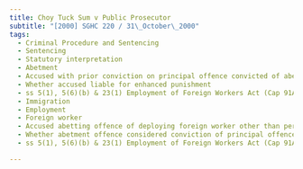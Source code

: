 ```yaml
---
title: Choy Tuck Sum v Public Prosecutor 
subtitle: "[2000] SGHC 220 / 31\_October\_2000"
tags:
  - Criminal Procedure and Sentencing
  - Sentencing
  - Statutory interpretation
  - Abetment
  - Accused with prior conviction on principal offence convicted of abetment offence
  - Whether accused liable for enhanced punishment
  - ss 5(1), 5(6)(b) & 23(1) Employment of Foreign Workers Act (Cap 91A, 1997 Rev Ed)
  - Immigration
  - Employment
  - Foreign worker
  - Accused abetting offence of deploying foreign worker other than permitted by work permit
  - Whether abetment offence considered conviction of principal offence for sentencing
  - ss 5(1), 5(6)(b) & 23(1) Employment of Foreign Workers Act (Cap 91A, 1997 Rev Ed)

---
```


